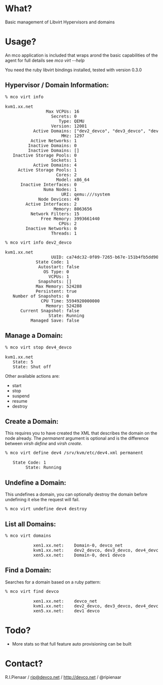 What?
=====

Basic management of Libvirt Hypervisors and domains

Usage?
======

An mco application is included that wraps arond the basic capabilities of the agent
for full details see _mco virt --help_

You need the ruby libvirt bindings installed, tested with version 0.3.0

Hypervisor / Domain Information:
-----------------------
<pre>
% mco virt info

kvm1.xx.net
                Max VCPUs: 16
                  Secrets: 0
                     Type: QEMU
                  Version: 12001
           Active Domains: ["dev2_devco", "dev3_devco", "dev4_devco", "dev5_devco"]
                      MHz: 1297
          Active Networks: 1
         Inactive Domains: 0
         Inactive Domains: []
   Inactive Storage Pools: 0
                  Sockets: 1
           Active Domains: 4
     Active Storage Pools: 1
                    Cores: 2
                    Model: x86_64
      Inactive Interfaces: 0
               Numa Nodes: 1
                      URI: qemu:///system
             Node Devices: 49
        Active Interfaces: 2
                   Memory: 8063656
          Network Filters: 15
              Free Memory: 3993661440
                     CPUs: 2
        Inactive Networks: 0
                  Threads: 1
</pre>

<pre>
% mco virt info dev2_devco

kvm1.xx.net
                  UUID: ca74dc32-0f09-7265-b67e-151b4fb5dd90
            State Code: 1
             Autostart: false
               OS Type: 0
                 VCPUs: 1
             Snapshots: []
            Max Memory: 524288
            Persistent: true
   Number of Snapshots: 0
              CPU Time: 5594920000000
                Memory: 524288
      Current Snapshot: false
                 State: Running
          Managed Save: false
</pre>

Manage a Domain:
----------------

<pre>
% mco virt stop dev4_devco

kvm1.xx.net
   State: 5
   State: Shut off
</pre>

Other available actions are:

 * start
 * stop
 * suspend
 * resume
 * destroy

Create a Domain:
----------------

This requires you to have created the XML that describes the domain
on the node already.  The _permanent_ argument is optional and is the
difference between _virsh define_ and _virsh create_.

<pre>
% mco virt define dev4 /srv/kvm/etc/dev4.xml permanent

   State Code: 1
        State: Running
</pre>

Undefine a Domain:
------------------

This undefines a domain, you can optionally destroy the domain before
undefining it else the request will fail.

<pre>
% mco virt undefine dev4 destroy
</pre>

List all Domains:
-----------------

<pre>
% mco virt domains

           xen1.xx.net:    Domain-0, devco_net
           kvm1.xx.net:    dev2_devco, dev3_devco, dev4_devco, dev5_devco
           xen5.xx.net:    Domain-0, dev1_devco
</pre>

Find a Domain:
--------------

Searches for a domain based on a ruby pattern:

<pre>
% mco virt find devco

           xen1.xx.net:    devco_net
           kvm1.xx.net:    dev2_devco, dev3_devco, dev4_devco, dev5_devco
           xen5.xx.net:    dev1_devco
</pre>


Todo?
====

 * More stats so that full feature auto provisioning can be built

Contact?
========

R.I.Pienaar / rip@devco.net / http://devco.net / @ripienaar
